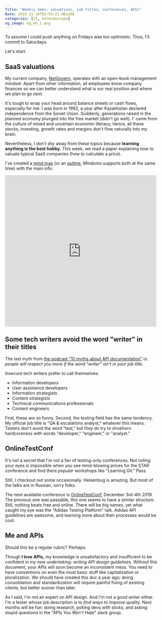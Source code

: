 ```yaml
---
Title: "Weekly hmms: valuations, job titles, conferences, APIs"
Date: 2019-11-16T02:53:21.061386
categories: [it, kaleidoscope]
og_image: og_wh_1.png
---
```


To assume I could push anything on Fridays was too optimistic. Thus, I'll commit to Saturdays. 

Let's start.

## SaaS valuations

My current company, [NetGovern](https://www.netgovern.com/), operates with an open-book management mindset. Apart from other information, all employees know company finances so we can better understand what is our real position and where we plan to go next. 

It's tough to wrap your head around balance sheets or cash flows, especially for me: I was born in 1992, a year after Kazakhstan declared independence from the Soviet Union. Suddenly, generations raised in the planned economy plunged into the free market (didn't go well). I' came from the culture of mixed and uncertain economic literacy, hence, all these stocks, investing, growth rates and margins don't flow naturally into my brain. 

Nevertheless, I don't shy away from these topics because **learning anything is the best hobby.** This week, we read a paper explaining how to valuate typical SaaS companies (how to calculate a price).

I've created a [mind map](https://www.mindomo.com/mindmap/saas-company-valuation-59d6caef92ab298681a766bc9aa5f367) (or an [outline](https://www.mindomo.com/outline/saas-company-valuation-59d6caef92ab298681a766bc9aa5f367), Mindomo supports both at the same time) with the main info:

<iframe width="500" height="500" src="https://www.mindomo.com/outline/saas-company-valuation-59d6caef92ab298681a766bc9aa5f367" frameborder="0" allowfullscreen>Your browser does not support frames. <a href="https://www.mindomo.com/outline/saas-company-valuation-59d6caef92ab298681a766bc9aa5f367" target="_blank">View</a> this map on its original site. It was created using <a href="https://www.mindomo.com" target="_blank">Mindomo</a>.</iframe>


## Some tech writers avoid the word "writer" in their titles

The last myth from [the podcast "10 myths about API documentation"](https://idratherbewriting.com/blog/ten-myths-about-api-documentation/) is: _people will respect you more if the word "writer" isn't in your job title._

Insecure tech writers prefer to call themselves:

* Information developers
* User assistance developers
* Information strategists
* Content strategists
* Technical communications professionals
* Content engineers

First, these are so funny. Second, the testing field has the same tendency. My official job title is "QA & escalations analyst," whatever this means. Testers don't avoid the word "test," but they do try to shoehorn hardcoreness with words "developer," "engineer," or "analyst."


## OnlineTestConf

It's not a secret that I'm not a fan of testing-only conferences. Not rolling your eyes is impossible when you see mind-blowing prices for the STAR conference and find there _popular_ workshops like "Learning Git." Pass.

Still, I checkout out some occasionally. Heisenbug is amazing. But most of the talks are in Russian, sorry folks. 

The next available conference is [OnlineTestConf](https://www.onlinetestconf.com/), December 3rd-4th 2019. The previous one was passable, this one seems to have a similar structure. Still, nothing beats free and online. There will be big names, yet what caught my eye was the "Adidas Testing Platform" talk. Adidas API guidelines are awesome, and learning more about their processes would be cool.


## Me and APIs

Should this be a regular rubric? Perhaps.

Though **I love APIs,** my knowledge is unsatisfactory and insufficient to be confident in _my new undertaking: writing API design guidelines._ Without this document, your APIs will soon become an inconsistent mess. You need to have conventions on even the most basic stuff like capitalization or pluralization. We should have created this doc a year ago; doing consolidation and standardization will require painful fixing of existing clients, but better sooner than later. 

As I said, I'm not an expert on API design. And I'm not a good writer either. I'm a tester whose job description is to _find ways to improve quality._ Next months will be fun: doing research, poking devs with sticks, and asking stupid questions in the "APIs You Won't Hate" slack group.

